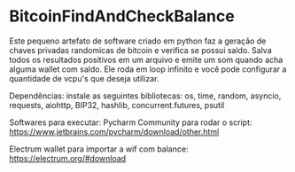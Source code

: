 # BitcoinFindAndCheckBalance
Este pequeno artefato de software criado em python faz a geração de chaves privadas randomicas de bitcoin e verifica se possui saldo.
Salva todos os resultados positivos em um arquivo e emite um som quando acha alguma wallet com saldo.
Ele roda em loop infinito e você pode configurar a quantidade de vcpu's que deseja utilizar.

Dependências:
instale as seguintes bibliotecas:
 os, time, random, asyncio, requests, aiohttp, BIP32, hashlib, concurrent.futures, psutil

 Softwares para executar:
 Pycharm Community para rodar o script:
 https://www.jetbrains.com/pycharm/download/other.html
 
 Electrum wallet para importar a wif com balance:
 https://electrum.org/#download
